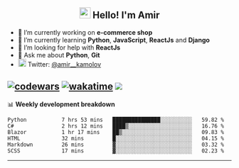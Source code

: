 <h2 align="center"><img src="https://media.giphy.com/media/hvRJCLFzcasrR4ia7z/giphy.gif" width="25px"> Hello! I'm Amir</h2>

- 🔭 I’m currently working on **e-commerce shop**
- 🌱 I’m currently learning **Python**, **JavaScript**, **ReactJs** and **Django**
- 🤔 I’m looking for help with **ReactJs**
- 💬 Ask me about **Python**, **Git**
- <img alt="Amir Kamolov | Twitter" width="18px" src="https://raw.githubusercontent.com/peterthehan/peterthehan/master/assets/twitter.svg" /> Twitter: [@amir__kamolov ](https://twitter.com/amir__kamolov)

[![codewars](https://www.codewars.com/users/Kamolov%20Amir/badges/micro)](https://www.codewars.com/users/Kamolov%20Amir)
[![wakatime](https://wakatime.com/badge/user/12da36de-2fca-4ef2-bb44-ec10c4750b61.svg)](https://wakatime.com/@12da36de-2fca-4ef2-bb44-ec10c4750b61)
![](https://komarev.com/ghpvc/?username=Amir0715&style=flat-square)
---

📊 **Weekly development breakdown**
<!--START_SECTION:waka-->

```text
Python           7 hrs 53 mins   ███████████████░░░░░░░░░░   59.82 %
C#               2 hrs 12 mins   ████▒░░░░░░░░░░░░░░░░░░░░   16.76 %
Blazor           1 hr 17 mins    ██▒░░░░░░░░░░░░░░░░░░░░░░   09.83 %
HTML             32 mins         █░░░░░░░░░░░░░░░░░░░░░░░░   04.15 %
Markdown         26 mins         ▓░░░░░░░░░░░░░░░░░░░░░░░░   03.32 %
SCSS             17 mins         ▓░░░░░░░░░░░░░░░░░░░░░░░░   02.23 %
```

<!--END_SECTION:waka-->

---
